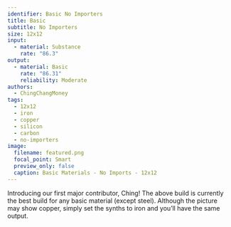 ```yaml
---
identifier: Basic No Importers
title: Basic
subtitle: No Importers
size: 12x12
input:
  - material: Substance
    rate: "86.3"
output:
  - material: Basic
    rate: "86.31"
    reliability: Moderate
authors:
  - ChingChangMoney
tags:
  - 12x12
  - iron
  - copper
  - silicon
  - carbon
  - no-importers
image:
  filename: featured.png
  focal_point: Smart
  preview_only: false
  caption: Basic Materials - No Imports - 12x12
---
```

Introducing our first major contributor, Ching! The above build is currently the best build for any basic material (except steel). Although the picture may show copper, simply set the synths to iron and you’ll have the same output.